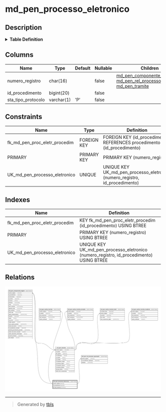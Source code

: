 # md_pen_processo_eletronico

## Description

<details>
<summary><strong>Table Definition</strong></summary>

```sql
CREATE TABLE `md_pen_processo_eletronico` (
  `numero_registro` char(16) NOT NULL,
  `id_procedimento` bigint(20) NOT NULL,
  `sta_tipo_protocolo` varchar(1) NOT NULL DEFAULT 'P',
  PRIMARY KEY (`numero_registro`),
  UNIQUE KEY `UK_md_pen_processo_eletronico` (`numero_registro`,`id_procedimento`),
  KEY `fk_md_pen_proc_eletr_procedim` (`id_procedimento`),
  CONSTRAINT `fk_md_pen_proc_eletr_procedim` FOREIGN KEY (`id_procedimento`) REFERENCES `procedimento` (`id_procedimento`)
) ENGINE=InnoDB DEFAULT CHARSET=latin1 COLLATE=latin1_swedish_ci
```

</details>

## Columns

| Name | Type | Default | Nullable | Children | Parents | Comment |
| ---- | ---- | ------- | -------- | -------- | ------- | ------- |
| numero_registro | char(16) |  | false | [md_pen_componente_digital](md_pen_componente_digital.md) [md_pen_rel_processo_apensado](md_pen_rel_processo_apensado.md) [md_pen_tramite](md_pen_tramite.md) |  |  |
| id_procedimento | bigint(20) |  | false |  |  |  |
| sta_tipo_protocolo | varchar(1) | 'P' | false |  |  |  |

## Constraints

| Name | Type | Definition |
| ---- | ---- | ---------- |
| fk_md_pen_proc_eletr_procedim | FOREIGN KEY | FOREIGN KEY (id_procedimento) REFERENCES procedimento (id_procedimento) |
| PRIMARY | PRIMARY KEY | PRIMARY KEY (numero_registro) |
| UK_md_pen_processo_eletronico | UNIQUE | UNIQUE KEY UK_md_pen_processo_eletronico (numero_registro, id_procedimento) |

## Indexes

| Name | Definition |
| ---- | ---------- |
| fk_md_pen_proc_eletr_procedim | KEY fk_md_pen_proc_eletr_procedim (id_procedimento) USING BTREE |
| PRIMARY | PRIMARY KEY (numero_registro) USING BTREE |
| UK_md_pen_processo_eletronico | UNIQUE KEY UK_md_pen_processo_eletronico (numero_registro, id_procedimento) USING BTREE |

## Relations

![er](md_pen_processo_eletronico.svg)

---

> Generated by [tbls](https://github.com/k1LoW/tbls)
